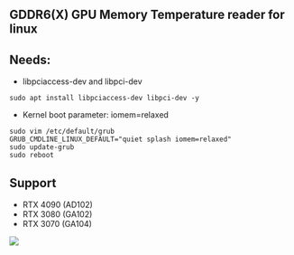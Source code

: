 ## GDDR6(X) GPU Memory Temperature reader for linux


## Needs:
- libpciaccess-dev and libpci-dev 
```
sudo apt install libpciaccess-dev libpci-dev -y
```

- Kernel boot parameter: iomem=relaxed
```
sudo vim /etc/default/grub
GRUB_CMDLINE_LINUX_DEFAULT="quiet splash iomem=relaxed"
sudo update-grub
sudo reboot
```

## Support
- RTX 4090 (AD102)
- RTX 3080 (GA102)
- RTX 3070 (GA104)

![](https://github.com/olealgoritme/gddr6/blob/master/gddr6_use.gif)
